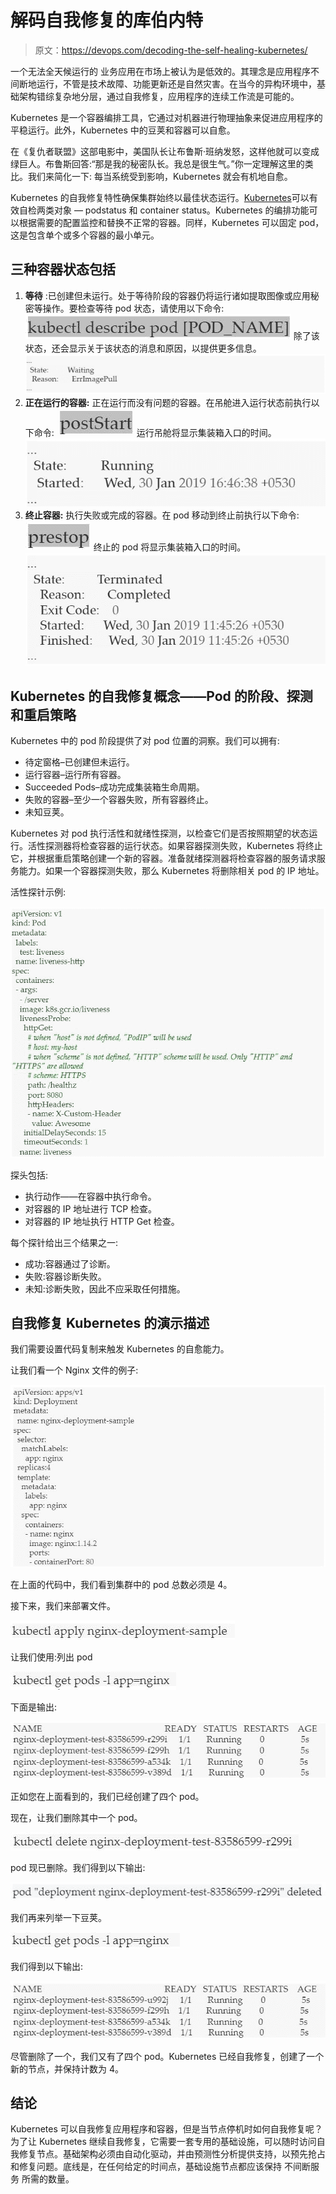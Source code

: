# 解码自我修复的库伯内特

> 原文：<https://devops.com/decoding-the-self-healing-kubernetes/>

一个无法全天候运行的 业务应用在市场上被认为是低效的。其理念是应用程序不间断地运行，不管是技术故障、功能更新还是自然灾害。在当今的异构环境中，基础架构错综复杂地分层，通过自我修复，应用程序的连续工作流是可能的。

Kubernetes 是一个容器编排工具，它通过对机器进行物理抽象来促进应用程序的平稳运行。此外，Kubernetes 中的豆荚和容器可以自愈。

在《复仇者联盟》这部电影中，美国队长让布鲁斯·班纳发怒，这样他就可以变成绿巨人。布鲁斯回答:“那是我的秘密队长。我总是很生气。”你一定理解这里的类比。我们来简化一下: 每当系统受到影响，Kubernetes 就会有机地自愈。

Kubernetes 的自我修复特性确保集群始终以最佳状态运行。[Kubernetes](https://kubernetes.io/)可以有效自检两类对象 — podstatus 和 container status。Kubernetes 的编排功能可以根据需要的配置监控和替换不正常的容器。同样，Kubernetes 可以固定 pod，这是包含单个或多个容器的最小单元。

## **三种容器状态包括**

1.  **等待** :已创建但未运行。处于等待阶段的容器仍将运行诸如提取图像或应用秘密等操作。要检查等待 pod 状态，请使用以下命令: ![Checking waiting status](img/b86e5eb5299355080fa81a7352c60dde.png)
    除了该状态，还会显示关于该状态的消息和原因，以提供更多信息。
    ![Waiting before entering running stage](img/4547ab1765b6599b0f3ca61192ef8cb9.png)
2.  **正在运行的容器:** 正在运行而没有问题的容器。在吊舱进入运行状态前执行以下命令: ![postStart](img/8cba0cdd5259f862bab89c40c89c2bc8.png)
    运行吊舱将显示集装箱入口的时间。
    ![Time of entrance of the container](img/0b00ea765747564136ca425972a170dc.png)
3.  **终止容器:** 执行失败或完成的容器。在 pod 移动到终止前执行以下命令: ![prestop](img/5326d3f94fc058f0d501f6d87be8dae2.png)
    终止的 pod 将显示集装箱入口的时间。
    ![Terminated pod - time of entrance](img/5b610a12d175c0f292e0bd8883c28258.png)

## **Kubernetes 的自我修复概念——Pod 的阶段、探测和重启策略**

Kubernetes 中的 pod 阶段提供了对 pod 位置的洞察。我们可以拥有:

*   待定窗格–已创建但未运行。
*   运行容器–运行所有容器。
*   Succeeded Pods–成功完成集装箱生命周期。
*   失败的容器–至少一个容器失败，所有容器终止。
*   未知豆荚。

Kubernetes 对 pod 执行活性和就绪性探测，以检查它们是否按照期望的状态运行。活性探测器将检查容器的运行状态。如果容器探测失败，Kubernetes 将终止它，并根据重启策略创建一个新的容器。准备就绪探测器将检查容器的服务请求服务能力。如果一个容器探测失败，那么 Kubernetes 将删除相关 pod 的 IP 地址。

活性探针示例:

![Liveness probe example](img/75e5f25517c89331bd4540880ece1f20.png)

探头包括:

*   执行动作——在容器中执行命令。
*   对容器的 IP 地址进行 TCP 检查。
*   对容器的 IP 地址执行 HTTP Get 检查。

每个探针给出三个结果之一:

*   成功:容器通过了诊断。
*   失败:容器诊断失败。
*   未知:诊断失败，因此不应采取任何措施。

## **自我修复 Kubernetes 的演示描述**

我们需要设置代码复制来触发 Kubernetes 的自愈能力。

让我们看一个 Nginx 文件的例子:

![Nginx example](img/3e77c0845db91d9f2e4d0734bec9a0db.png)

在上面的代码中，我们看到集群中的 pod 总数必须是 4。

接下来，我们来部署文件。

![kubectl apply nginx-deployment-sample](img/aaa64bc9c634af56dbe6bcc5ab97cc15.png)

让我们使用:列出 pod

![kubectl get pods -1 app=nginx](img/5089bf98bd6506919b322d698cbe5c64.png)

下面是输出:

![output_nginx-deployment-test](img/1837297e361de53bed4b72a2e107349e.png)

正如您在上面看到的，我们已经创建了四个 pod。

现在，让我们删除其中一个 pod。

![deleting a pod](img/1064fbe0e7de482cdc70684de0b5c3ff.png)

pod 现已删除。我们得到以下输出:

![pod deleted](img/678ba250de2603b3fa11db86a56388ab.png)

我们再来列举一下豆荚。

![get pods](img/5298687ac0af97a8615a8319860ef0ea.png)

我们得到以下输出:

![Output: 4 pods](img/cbd6f5f999c6dccc91ee9da6433649c6.png)

尽管删除了一个，我们又有了四个 pod。Kubernetes 已经自我修复，创建了一个新的节点，并保持计数为 4。

## **结论**

Kubernetes 可以自我修复应用程序和容器，但是当节点停机时如何自我修复呢？为了让 Kubernetes 继续自我修复，它需要一套专用的基础设施，可以随时访问自我修复节点。基础架构必须由自动化驱动，并由预测性分析提供支持，以预先抢占和修复问题。底线是，在任何给定的时间点，基础设施节点都应该保持 不间断服务 所需的数量。